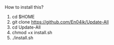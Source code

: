 How to install this?
1. cd $HOME 
2. git clone https://github.com/En04ik/Update-All
3. cd Update-All
4. chmod +x install.sh
5. ./install.sh
